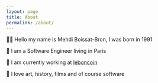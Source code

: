 ```yaml
---
layout: page
title: About
permalink: /about/
---
```


👋🏼 Hello my name is Mehdi Boissat-Bron, I was born in 1991

📍 I am a Software Engineer living in Paris

💾 I am currently working at [leboncoin](https://www.leboncoin.fr/)

🍿 I love art, history, films and of course software